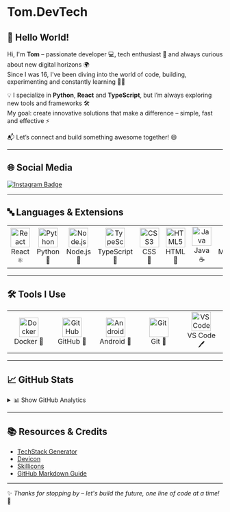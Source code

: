 # Tom.DevTech

## 👋 Hello World!

Hi, I'm **Tom** – passionate developer 💻, tech enthusiast 🚀 and always curious about new digital horizons 🌍  
Since I was 16, I've been diving into the world of code, building, experimenting and constantly learning 🧠✨

💡 I specialize in **Python**, **React** and **TypeScript**, but I’m always exploring new tools and frameworks 🛠️  
My goal: create innovative solutions that make a difference – simple, fast and effective ⚡

📬 Let’s connect and build something awesome together! 😄

---

## 🌐 Social Media

<a href="https://instagram.com/tom.devtech">
  <img src="https://img.shields.io/badge/Instagram-%23E4405F.svg?style=for-the-badge&logo=Instagram&logoColor=white" alt="Instagram Badge" />
</a>

---

## 🔤 Languages & Extensions

<table align="center">
  <tr>
    <td align="center" width="90">
      <img src="https://techstack-generator.vercel.app/react-icon.svg" width="45" height="45" alt="React" />
      <br>React ⚛️
    </td>
    <td align="center" width="90">
      <img src="https://techstack-generator.vercel.app/python-icon.svg" width="45" height="45" alt="Python" />
      <br>Python 🐍
    </td>
    <td align="center" width="90">
      <img src="https://cdn.jsdelivr.net/gh/devicons/devicon/icons/nodejs/nodejs-original.svg" width="45" height="45" alt="Node.js" />
      <br>Node.js 🌿
    </td>
    <td align="center" width="90">
      <img src="https://techstack-generator.vercel.app/ts-icon.svg" width="45" height="45" alt="TypeScript" />
      <br>TypeScript 🔷
    </td>
    <td align="center" width="90">
      <img src="https://cdn.jsdelivr.net/gh/devicons/devicon/icons/css3/css3-original.svg" width="45" height="45" alt="CSS3" />
      <br>CSS 🎨
    </td>
    <td align="center" width="90">
      <img src="https://cdn.jsdelivr.net/gh/devicons/devicon/icons/html5/html5-original.svg" width="45" height="45" alt="HTML5" />
      <br>HTML 📄
    </td>
    <td align="center" width="90">
      <img src="https://cdn.jsdelivr.net/gh/devicons/devicon/icons/java/java-original.svg" width="45" height="45" alt="Java" />
      <br>Java ☕
    </td>
    <td align="center" width="90">
      <img src="https://cdn.jsdelivr.net/gh/devicons/devicon/icons/markdown/markdown-original.svg" width="45" height="45" alt="Markdown" style="background-color: white;" />
      <br>Markdown 📝
    </td>
    <td align="center" width="90">
      <img src="https://cdn.jsdelivr.net/gh/devicons/devicon/icons/ruby/ruby-plain.svg" width="45" height="45" alt="Ruby" />
      <br>Ruby 💎
    </td>
  </tr>
</table>

---

## 🛠 Tools I Use

<table align="center">
  <tr>
    <td align="center" width="90">
      <img src="https://techstack-generator.vercel.app/docker-icon.svg" width="45" height="45" alt="Docker" />
      <br>Docker 🐳
    </td>
    <td align="center" width="90">
      <img src="https://techstack-generator.vercel.app/github-icon.svg" width="45" height="45" alt="GitHub" />
      <br>GitHub 🐙
    </td>
    <td align="center" width="90">
      <img src="https://cdn.jsdelivr.net/gh/devicons/devicon/icons/android/android-plain.svg" width="45" height="45" alt="Android" />
      <br>Android 📱
    </td>
    <td align="center" width="90">
      <img src="https://cdn.jsdelivr.net/gh/devicons/devicon/icons/git/git-original.svg" width="45" height="45" alt="Git" />
      <br>Git 🔧
    </td>
    <td align="center" width="90">
      <img src="https://cdn.jsdelivr.net/gh/devicons/devicon/icons/vscode/vscode-original.svg" width="45" height="45" alt="VS Code" />
      <br>VS Code 🖊️
    </td>
  </tr>
</table>

---

## 📈 GitHub Stats

<details>
  <summary>📊 Show GitHub Analytics</summary>
  <p align="center">
    <a href="https://github.com/tomdevtech">
      <img src="http://github-profile-summary-cards.vercel.app/api/cards/profile-details?username=tomdevtech&theme=transparent" />
    </a>
    <a href="https://github.com/tomdevtech">
      <img src="https://github-readme-streak-stats.herokuapp.com/?user=tomdevtech&hide_border=true&card_width=338&theme=transparent" />
    </a>
    <a href="https://github.com/tomdevtech">
      <img src="http://github-profile-summary-cards.vercel.app/api/cards/stats?username=tomdevtech&theme=transparent" />
    </a>
    <a href="https://github.com/tomdevtech">
      <img src="https://github-readme-stats.vercel.app/api/top-langs/?username=tomdevtech&langs_count=10&exclude_repo=&hide=jupyter%20notebook,vim%20script,cmake,makefile,batchfile,emacs%20lisp,css,html&card_width=699&hide_border=true&theme=transparent" />
    </a>
  </p>
</details>

---

## 📚 Resources & Credits

- [TechStack Generator](https://techstack-generator.vercel.app/)  
- [Devicon](https://devicon.dev/)  
- [Skillicons](https://skillicons.dev/)  
- [GitHub Markdown Guide](https://docs.github.com/en/get-started/writing-on-github)

---

✨ _Thanks for stopping by – let's build the future, one line of code at a time!_ 🚀
